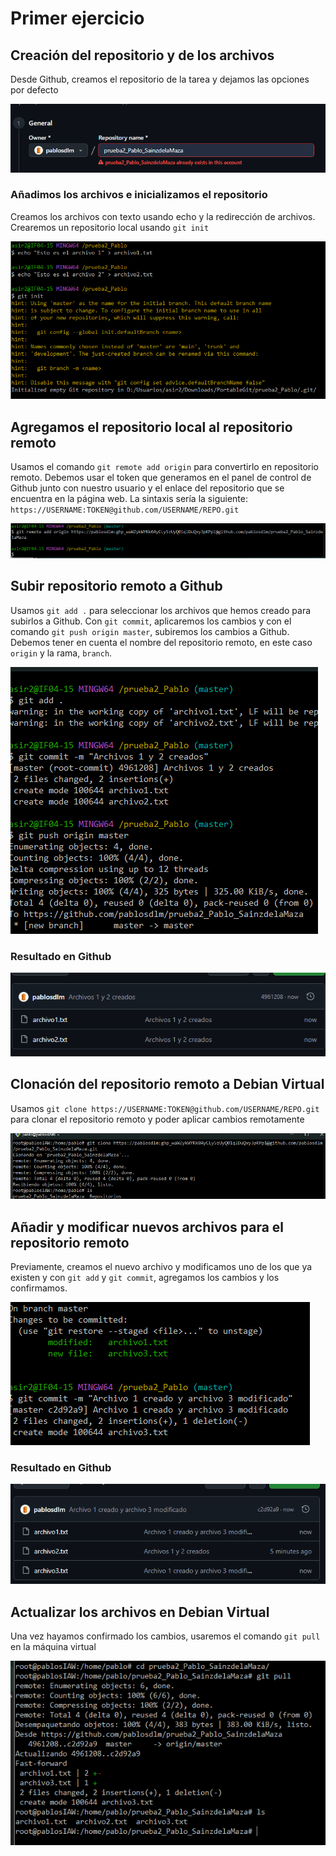 # Primer ejercicio
## Creación del repositorio y de los archivos
Desde Github, creamos el repositorio de la tarea y dejamos las opciones por defecto

![Creación del repositorio](capturas/capturacreacion.png)
### Añadimos los archivos e inicializamos el repositorio
Creamos los archivos con texto usando echo y la redirección de archivos. Crearemos un repositorio local usando `git init`

![Creación de archivos](capturas/Captura1.png)

## Agregamos el repositorio local al repositorio remoto
Usamos el comando `git remote add origin` para convertirlo en repositorio remoto. Debemos usar el token que generamos en el panel de control de Github junto con nuestro usuario y el enlace del repositorio que se encuentra en la página web. La sintaxis sería la siguiente: `https://USERNAME:TOKEN@github.com/USERNAME/REPO.git`

![Repositorio local a Repo remoto](capturas/Captura2.png)

## Subir repositorio remoto a Github
Usamos `git add .` para seleccionar los archivos que hemos creado para subirlos a Github. Con `git commit`, aplicaremos los cambios y con el comando `git push origin master`, subiremos los cambios a Github. Debemos tener en cuenta el nombre del repositorio remoto, en este caso `origin` y la rama, `branch`.

![Subir a Github](capturas/Captura3.png)

### Resultado en Github

![Resultado Github](capturas/Captura4.png)

## Clonación del repositorio remoto a Debian Virtual
Usamos `git clone https://USERNAME:TOKEN@github.com/USERNAME/REPO.git` para clonar el repositorio remoto y poder aplicar cambios remotamente

![Clonar a Debian](capturas/Captura5.png)

## Añadir y modificar nuevos archivos para el repositorio remoto
Previamente, creamos el nuevo archivo y modificamos uno de los que ya existen y con `git add` y  `git commit`, agregamos los cambios y los confirmamos.

![Nuevos archivos](capturas/Captura6.png)

### Resultado en Github
![Resultado](capturas/Captura7.png)
## Actualizar los archivos en Debian Virtual
Una vez hayamos confirmado los cambios, usaremos el comando `git pull` en la máquina virtual

![Git pull](capturas/Captura8.png)